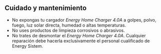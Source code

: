 ﻿## Cuidado y mantenimiento

- No expongas tu cargador *Energy Home Charger 4.0A* a golpes, polvo, fuego, luz solar directa, humedad o altas temperaturas.
- No uses productos de limpieza corrosivos o abrasivos.
- No trates de desmontar el *Energy Home Charger 4.0A*. Cualquier reparación debe hacerla exclusivamente el personal cualificado de Energy Sistem.

